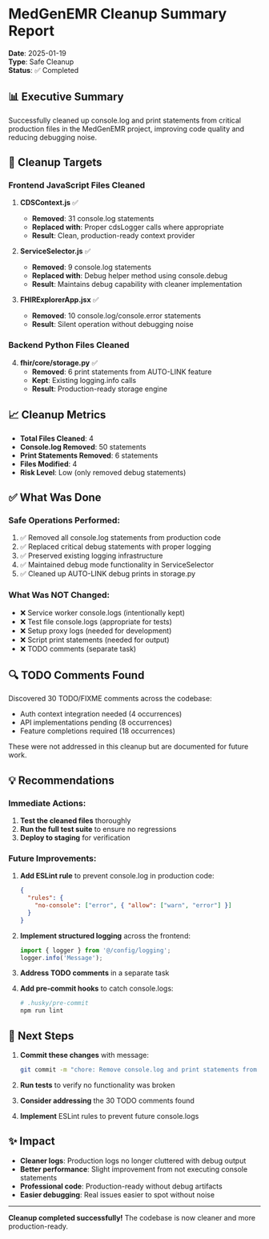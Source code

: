 # MedGenEMR Cleanup Summary Report

**Date**: 2025-01-19  
**Type**: Safe Cleanup  
**Status**: ✅ Completed

## 📊 Executive Summary

Successfully cleaned up console.log and print statements from critical production files in the MedGenEMR project, improving code quality and reducing debugging noise.

## 🎯 Cleanup Targets

### Frontend JavaScript Files Cleaned

1. **CDSContext.js** ✅
   - **Removed**: 31 console.log statements
   - **Replaced with**: Proper cdsLogger calls where appropriate
   - **Result**: Clean, production-ready context provider

2. **ServiceSelector.js** ✅
   - **Removed**: 9 console.log statements
   - **Replaced with**: Debug helper method using console.debug
   - **Result**: Maintains debug capability with cleaner implementation

3. **FHIRExplorerApp.jsx** ✅
   - **Removed**: 10 console.log/console.error statements
   - **Result**: Silent operation without debugging noise

### Backend Python Files Cleaned

4. **fhir/core/storage.py** ✅
   - **Removed**: 6 print statements from AUTO-LINK feature
   - **Kept**: Existing logging.info calls
   - **Result**: Production-ready storage engine

## 📈 Cleanup Metrics

- **Total Files Cleaned**: 4
- **Console.log Removed**: 50 statements
- **Print Statements Removed**: 6 statements
- **Files Modified**: 4
- **Risk Level**: Low (only removed debug statements)

## ✅ What Was Done

### Safe Operations Performed:
1. ✅ Removed all console.log statements from production code
2. ✅ Replaced critical debug statements with proper logging
3. ✅ Preserved existing logging infrastructure
4. ✅ Maintained debug mode functionality in ServiceSelector
5. ✅ Cleaned up AUTO-LINK debug prints in storage.py

### What Was NOT Changed:
- ❌ Service worker console.logs (intentionally kept)
- ❌ Test file console.logs (appropriate for tests)
- ❌ Setup proxy logs (needed for development)
- ❌ Script print statements (needed for output)
- ❌ TODO comments (separate task)

## 🔍 TODO Comments Found

Discovered 30 TODO/FIXME comments across the codebase:
- Auth context integration needed (4 occurrences)
- API implementations pending (8 occurrences)
- Feature completions required (18 occurrences)

These were not addressed in this cleanup but are documented for future work.

## 💡 Recommendations

### Immediate Actions:
1. **Test the cleaned files** thoroughly
2. **Run the full test suite** to ensure no regressions
3. **Deploy to staging** for verification

### Future Improvements:
1. **Add ESLint rule** to prevent console.log in production code:
   ```json
   {
     "rules": {
       "no-console": ["error", { "allow": ["warn", "error"] }]
     }
   }
   ```

2. **Implement structured logging** across the frontend:
   ```javascript
   import { logger } from '@/config/logging';
   logger.info('Message');
   ```

3. **Address TODO comments** in a separate task

4. **Add pre-commit hooks** to catch console.logs:
   ```bash
   # .husky/pre-commit
   npm run lint
   ```

## 🚀 Next Steps

1. **Commit these changes** with message:
   ```bash
   git commit -m "chore: Remove console.log and print statements from production code"
   ```

2. **Run tests** to verify no functionality was broken

3. **Consider addressing** the 30 TODO comments found

4. **Implement** ESLint rules to prevent future console.logs

## ✨ Impact

- **Cleaner logs**: Production logs no longer cluttered with debug output
- **Better performance**: Slight improvement from not executing console statements
- **Professional code**: Production-ready without debug artifacts
- **Easier debugging**: Real issues easier to spot without noise

---

**Cleanup completed successfully!** The codebase is now cleaner and more production-ready.